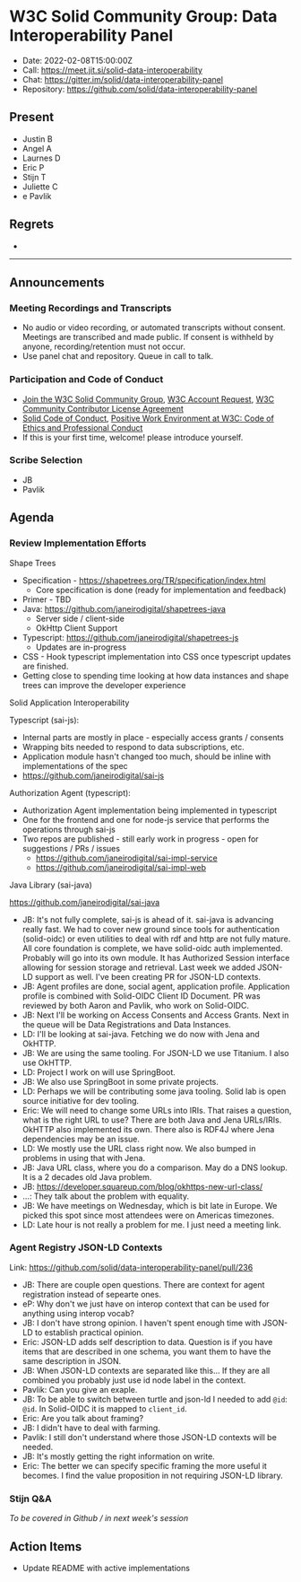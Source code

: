# W3C Solid Community Group: Data Interoperability Panel

* Date: 2022-02-08T15:00:00Z
* Call: https://meet.jit.si/solid-data-interoperability
* Chat: https://gitter.im/solid/data-interoperability-panel
* Repository: https://github.com/solid/data-interoperability-panel


## Present

- Justin B
- Angel A
- Laurnes D
- Eric P
- Stijn T
- Juliette C
- e Pavlik

## Regrets
* 

---

## Announcements

### Meeting Recordings and Transcripts
* No audio or video recording, or automated transcripts without consent. Meetings are transcribed and made public. If consent is withheld by anyone, recording/retention must not occur.
* Use panel chat and repository. Queue in call to talk.


### Participation and Code of Conduct
* [Join the W3C Solid Community Group](https://www.w3.org/community/solid/join), [W3C Account Request](http://www.w3.org/accounts/request), [W3C Community Contributor License Agreement](https://www.w3.org/community/about/agreements/cla/)
* [Solid Code of Conduct](https://github.com/solid/process/blob/master/code-of-conduct.md), [Positive Work Environment at W3C: Code of Ethics and Professional Conduct](https://github.com/solid/process/blob/master/code-of-conduct.md)
* If this is your first time, welcome! please introduce yourself.

### Scribe Selection

* JB
* Pavlik

## Agenda

### Review Implementation Efforts

Shape Trees

- Specification - https://shapetrees.org/TR/specification/index.html
    - Core specification is done (ready for implementation and feedback)
- Primer - TBD 
- Java: https://github.com/janeirodigital/shapetrees-java
    - Server side / client-side
    - OkHttp Client Support
- Typescript: https://github.com/janeirodigital/shapetrees-js
    - Updates are in-progress
- CSS - Hook typescript implementation into CSS once typescript updates are finished.
- Getting close to spending time looking at how data instances and shape trees can improve the developer experience
    
Solid Application Interoperability

Typescript (sai-js): 

- Internal parts are mostly in place - especially access grants / consents
- Wrapping bits needed to respond to data subscriptions, etc.
- Application module hasn't changed too much, should be inline with implementations of the spec
- https://github.com/janeirodigital/sai-js

Authorization Agent (typescript):

- Authorization Agent implementation being implemented in typescript
- One for the frontend and one for node-js service that performs the operations through sai-js
- Two repos are published - still early work in progress - open for suggestions / PRs / issues
  - https://github.com/janeirodigital/sai-impl-service
  - https://github.com/janeirodigital/sai-impl-web

Java Library (sai-java)

https://github.com/janeirodigital/sai-java

- JB: It's not fully complete, sai-js is ahead of it. sai-java is advancing really fast. We had to cover new ground since tools for authentication (solid-oidc) or even utilities to deal with rdf and http are not fully mature. All core foundation is complete, we have solid-oidc auth implemented. Probably will go into its own module. It has Authorized Session interface allowing for session storage and retrieval. Last week we added JSON-LD support as well. I've been creating PR for JSON-LD contexts.
- JB: Agent profiles are done, social agent, application profile. Application profile is combined with Solid-OIDC Client ID Document. PR was reviewed by both Aaron and Pavlik, who work on Solid-OIDC.
- JB: Next I'll be working on Access Consents and Access Grants. Next in the queue will be Data Registrations and Data Instances. 
- LD: I'll be looking at sai-java. Fetching we do now with Jena and OkHTTP.
- JB: We are using the same tooling. For JSON-LD we use Titanium. I also use OkHTTP.
- LD: Project I work on will use SpringBoot.
- JB: We also use SpringBoot in some private projects.
- LD: Perhaps we will be contributing some java tooling. Solid lab is open source initiative for dev tooling.
- Eric: We will need to change some URLs into IRIs. That raises a question, what is the right URL to use? There are both Java and Jena URLs/IRIs. OkHTTP also implemented its own. There also is RDF4J where Jena dependencies may be an issue.
- LD: We mostly use the URL class right now. We also bumped in problems in using that with Jena.
- JB: Java URL class, where you do a comparison. May do a DNS lookup. It is a 2 decades old Java problem.
- JB: https://developer.squareup.com/blog/okhttps-new-url-class/
- ...: They talk about the problem with equality.
- JB: We have meetings on Wednesday, which is bit late in Europe. We picked this spot since most attendees were on Americas timezones. 
- LD: Late hour is not really a problem for me. I just need a meeting link.


### Agent Registry JSON-LD Contexts

Link: https://github.com/solid/data-interoperability-panel/pull/236

- JB: There are couple open questions. There are context for agent registration instead of sepearte ones. 
- eP: Why don't we just have on interop context that can be used for anything using interop vocab?
- JB: I don't have strong opinion. I haven't spent enough time with JSON-LD to establish practical opinion.
- Eric: JSON-LD adds self description to data. Question is if you have items that are described in one schema, you want them to have the same description in JSON.
- JB: When JSON-LD contexts are separated like this... If they are all combined you probably just use id node label in the context. 
- Pavlik: Can you give an exaple.
- JB: To be able to switch between turtle and json-ld I needed to add `@id`: `@id`. In Solid-OIDC it is mapped to `client_id`. 
- Eric: Are you talk about framing?
- JB: I didn't have to deal with farming.
- Pavlik: I still don't understand where those JSON-LD contexts will be needed.
- JB: It's mostly getting the right information on write. 
- Eric: The better we can specify specific framing the more useful it becomes. I find the value proposition in not requiring JSON-LD library.


### Stijn Q&A

*To be covered in Github / in next week's session*

## Action Items

* Update README with active implementations
